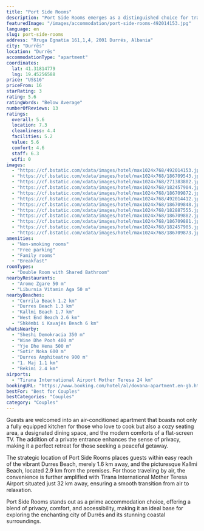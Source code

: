 ```yaml
---
title: "Port Side Rooms"
description: "Port Side Rooms emerges as a distinguished choice for travelers seeking comfort and convenience in Durrës."
featuredImage: "/images/accommodation/port-side-rooms-492014153.jpg"
language: en
slug: port-side-rooms
address: "Rruga Egnatia 161,1,4, 2001 Durrës, Albania"
city: "Durrës"
location: "Durrës"
accommodationType: "apartment"
coordinates:
  lat: 41.31814779
  lng: 19.45256588
price: "US$16"
priceFrom: 16
starRating: 3
rating: 5.6
ratingWords: "Below Average"
numberOfReviews: 13
ratings:
  overall: 5.6
  location: 7.3
  cleanliness: 4.4
  facilities: 5.2
  value: 5.6
  comfort: 4.6
  staff: 6.3
  wifi: 0
images:
  - "https://cf.bstatic.com/xdata/images/hotel/max1024x768/492014153.jpg?k=2d8e20cfeccdbca819f5343c8e10912353a7be6313c20cde581cb9bcbeb26589&o=&hp=1"
  - "https://cf.bstatic.com/xdata/images/hotel/max1024x768/186709543.jpg?k=e2d585e1908ef201b44a468591bad4d1eb303e2ea4c997aa8e4c040fbe17fbc0&o=&hp=1"
  - "https://cf.bstatic.com/xdata/images/hotel/max1024x768/271383802.jpg?k=9150c05702dbd4019b4057ed9e9106670430842aa9470d9b9a000b1a780b3b7d&o=&hp=1"
  - "https://cf.bstatic.com/xdata/images/hotel/max1024x768/182457904.jpg?k=3c41f2deaddc69b909ea3ee2dcda0fc6ada87b974278c79a0b7c86bcbad9acfa&o=&hp=1"
  - "https://cf.bstatic.com/xdata/images/hotel/max1024x768/186709872.jpg?k=736d97302ceb6afc83bcf2b0802e36ca7587d11aeca975f7f02eea417e98f56b&o=&hp=1"
  - "https://cf.bstatic.com/xdata/images/hotel/max1024x768/492014412.jpg?k=a0288a21742a5e592e3aaa2d964b7e05d471b4ce2528374dc09f286b00e65ee2&o=&hp=1"
  - "https://cf.bstatic.com/xdata/images/hotel/max1024x768/186709848.jpg?k=06557efd6680f28799b2cbb0b68a8b0a2f2b2c011bc1270ff8743dc24552c92d&o=&hp=1"
  - "https://cf.bstatic.com/xdata/images/hotel/max1024x768/182887555.jpg?k=2e51ccf93dcef1a5776ced9f0449a67979d0716e9b1aed088e71ad401ead1f66&o=&hp=1"
  - "https://cf.bstatic.com/xdata/images/hotel/max1024x768/186709882.jpg?k=362907fcf0bbedef688ff7a879c4cf0d1727dfec4a7d26a586da03931e7ae79c&o=&hp=1"
  - "https://cf.bstatic.com/xdata/images/hotel/max1024x768/186709881.jpg?k=ba430cf064512faab22d52196b2862990506a5dbeb224b109cc89944e3edca17&o=&hp=1"
  - "https://cf.bstatic.com/xdata/images/hotel/max1024x768/182457905.jpg?k=15c4847723928cacdbf83f7dc342e32940fb9c50be071be20cd1509e39426db7&o=&hp=1"
  - "https://cf.bstatic.com/xdata/images/hotel/max1024x768/186709873.jpg?k=1f4b3e3a5ec3e72234d8156a1f7618e0bd13736dca263ba24daaf197d5580b81&o=&hp=1"
amenities:
  - "Non-smoking rooms"
  - "Free parking"
  - "Family rooms"
  - "Breakfast"
roomTypes:
  - "Double Room with Shared Bathroom"
nearbyRestaurants:
  - "Arome Zgare 50 m"
  - "Liburnia Vitamin Aga 50 m"
nearbyBeaches:
  - "Currila Beach 1.2 km"
  - "Durres Beach 1.3 km"
  - "Kallmi Beach 1.7 km"
  - "West End Beach 2.6 km"
  - "Shkëmbi i Kavajës Beach 6 km"
whatsNearby:
  - "Sheshi Demokracia 350 m"
  - "Wine Dhe Pooh 400 m"
  - "Yje Dhe Hena 500 m"
  - "Sotir Noka 600 m"
  - "Durres Amphiteatre 900 m"
  - "1. Maj 1.1 km"
  - "Bekimi 2.4 km"
airports:
  - "Tirana International Airport Mother Teresa 24 km"
bookingURL: "https://www.booking.com/hotel/al/dovana-apartment.en-gb.html?aid=8035640"
bestFor: "Best for Couples"
bestCategories: "Couples"
category: "Couples"
---
```


Guests are welcomed into an air-conditioned apartment that boasts not only a fully equipped kitchen for those who love to cook but also a cozy seating area, a designated dining space, and the modern comforts of a flat-screen TV. The addition of a private entrance enhances the sense of privacy, making it a perfect retreat for those seeking a peaceful getaway.

The strategic location of Port Side Rooms places guests within easy reach of the vibrant Durres Beach, merely 1.6 km away, and the picturesque Kallmi Beach, located 2.9 km from the premises. For those traveling by air, the convenience is further amplified with Tirana International Mother Teresa Airport situated just 32 km away, ensuring a smooth transition from air to relaxation.

Port Side Rooms stands out as a prime accommodation choice, offering a blend of privacy, comfort, and accessibility, making it an ideal base for exploring the enchanting city of Durrës and its stunning coastal surroundings.